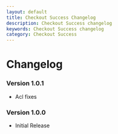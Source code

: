 ```yaml
---
layout: default
title: Checkout Success Changelog
description: Checkout Success changelog
keywords: Checkout Success changelog
category: Checkout Success
---
```


# Changelog

### Version 1.0.1

 -  Acl fixes

### Version 1.0.0

 -  Initial Release
